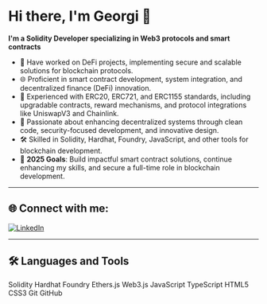 # Hi there, I'm Georgi 👋  
**I'm a Solidity Developer specializing in Web3 protocols and smart contracts**  

- 🔭 Have worked on DeFi projects, implementing secure and scalable solutions for blockchain protocols.  
- 🌐 Proficient in smart contract development, system integration, and decentralized finance (DeFi) innovation.  
- 💼 Experienced with ERC20, ERC721, and ERC1155 standards, including upgradable contracts, reward mechanisms, and protocol integrations like UniswapV3 and Chainlink.  
- 🚀 Passionate about enhancing decentralized systems through clean code, security-focused development, and innovative design.  
- 🛠️ Skilled in Solidity, Hardhat, Foundry, JavaScript, and other tools for blockchain development.    
- 🥅 **2025 Goals**: Build impactful smart contract solutions, continue enhancing my skills, and secure a full-time role in blockchain development. 

---

## 🌐 Connect with me:   
[![LinkedIn](https://img.icons8.com/color/48/000000/linkedin.png)](https://www.linkedin.com/in/georgi-p/)  

---

## 🛠️ **Languages and Tools**  
Solidity Hardhat Foundry Ethers.js Web3.js JavaScript TypeScript HTML5 CSS3 Git GitHub  
